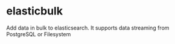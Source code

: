 # elasticbulk
Add data in bulk to elasticsearch. It supports data streaming from PostgreSQL or Filesystem
